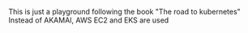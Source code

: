This is just a playground following the book "The road to kubernetes"
Instead of AKAMAI, AWS EC2 and EKS are used
